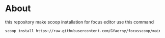 # About
this repository make scoop installation for focus editor
use this command
``` bash
scoop install https://raw.githubusercontent.com/Gfaerny/focusscoop/main/focus.json
```
